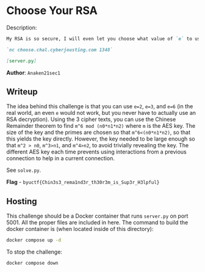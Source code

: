 # Choose Your RSA
Description:
```markdown
My RSA is so secure, I will even let you choose what value of `e` to use for 3 different encryptions! Of course, they have to be different values of `e`. Can't make it too easy.

`nc choose.chal.cyberjousting.com 1348`

[server.py]
```

**Author**: `Anaken21sec1`

## Writeup
The idea behind this challenge is that you can use `e=2`, `e=3`, and `e=6` (in the real world, an even `e` would not work, but you never have to actually use an RSA decryption). Using the 3 cipher texts, you can use the Chinese Remainder theorem to find `m^6 mod (n0*n1*n2)` where `m` is the AES key. The size of the key and the primes are chosen so that `m^6<(n0*n1*n2)`, so that this yields the key directly. However, the key needed to be large enough so that `m^2 > n0`, `m^3>n1`, and `m^4>n2`, to avoid trivially revealing the key. The different AES key each time prevents using interactions from a previous connection to help in a current connection.

See `solve.py`.

**Flag** - `byuctf{Chin3s3_rema1nd3r_th30r3m_is_Sup3r_H3lpful}`

## Hosting
This challenge should be a Docker container that runs `server.py` on port 5001. All the proper files are included in here. The command to build the docker container is (when located inside of this directory):

```bash
docker compose up -d
```

To stop the challenge:
```bash
docker compose down
```